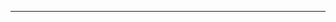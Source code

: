 <!--
CO_OP_TRANSLATOR_METADATA:
{
  "original_hash": "d728344bb154722a868f154d06fc9786",
  "translation_date": "2025-08-26T13:22:31+00:00",
  "source_file": "README.md",
  "language_code": "it"
}
-->



---

